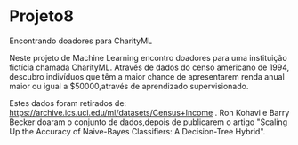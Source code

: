 # Projeto8
Encontrando doadores para CharityML

Neste projeto de Machine Learning encontro doadores para uma instituição fictícia chamada CharityML.
Através de dados do censo americano de 1994, descubro indivíduos que têm a maior chance de apresentarem
renda anual maior ou igual a $50000,através de aprendizado supervisionado. 

Estes dados foram retirados de: https://archive.ics.uci.edu/ml/datasets/Census+Income .
Ron Kohavi e Barry Becker doaram o conjunto de dados,depois de publicarem o artigo "Scaling Up the Accuracy of Naive-Bayes Classifiers: A Decision-Tree Hybrid".

